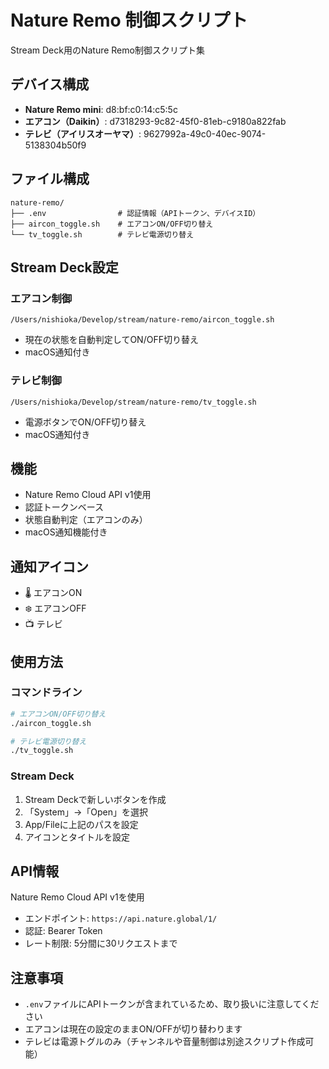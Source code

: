 # Nature Remo 制御スクリプト

Stream Deck用のNature Remo制御スクリプト集

## デバイス構成

- **Nature Remo mini**: d8:bf:c0:14:c5:5c
- **エアコン（Daikin）**: d7318293-9c82-45f0-81eb-c9180a822fab
- **テレビ（アイリスオーヤマ）**: 9627992a-49c0-40ec-9074-5138304b50f9

## ファイル構成

```
nature-remo/
├── .env                # 認証情報（APIトークン、デバイスID）
├── aircon_toggle.sh    # エアコンON/OFF切り替え
└── tv_toggle.sh        # テレビ電源切り替え
```

## Stream Deck設定

### エアコン制御
```
/Users/nishioka/Develop/stream/nature-remo/aircon_toggle.sh
```
- 現在の状態を自動判定してON/OFF切り替え
- macOS通知付き

### テレビ制御
```
/Users/nishioka/Develop/stream/nature-remo/tv_toggle.sh
```
- 電源ボタンでON/OFF切り替え
- macOS通知付き

## 機能

- Nature Remo Cloud API v1使用
- 認証トークンベース
- 状態自動判定（エアコンのみ）
- macOS通知機能付き

## 通知アイコン

- 🌡️ エアコンON
- ❄️ エアコンOFF
- 📺 テレビ

## 使用方法

### コマンドライン
```bash
# エアコンON/OFF切り替え
./aircon_toggle.sh

# テレビ電源切り替え
./tv_toggle.sh
```

### Stream Deck
1. Stream Deckで新しいボタンを作成
2. 「System」→「Open」を選択
3. App/Fileに上記のパスを設定
4. アイコンとタイトルを設定

## API情報

Nature Remo Cloud API v1を使用
- エンドポイント: `https://api.nature.global/1/`
- 認証: Bearer Token
- レート制限: 5分間に30リクエストまで

## 注意事項

- `.env`ファイルにAPIトークンが含まれているため、取り扱いに注意してください
- エアコンは現在の設定のままON/OFFが切り替わります
- テレビは電源トグルのみ（チャンネルや音量制御は別途スクリプト作成可能）